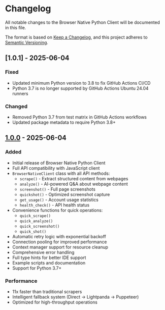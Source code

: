 # Changelog

All notable changes to the Browser Native Python Client will be documented in this file.

The format is based on [Keep a Changelog](https://keepachangelog.com/en/1.0.0/),
and this project adheres to [Semantic Versioning](https://semver.org/spec/v2.0.0.html).

## [1.0.1] - 2025-06-04

### Fixed
- Updated minimum Python version to 3.8 to fix GitHub Actions CI/CD
- Python 3.7 is no longer supported by GitHub Actions Ubuntu 24.04 runners

### Changed
- Removed Python 3.7 from test matrix in GitHub Actions workflows
- Updated package metadata to require Python 3.8+

## [1.0.0] - 2025-06-04

### Added
- Initial release of Browser Native Python Client
- Full API compatibility with JavaScript client
- `BrowserNativeClient` class with all API methods:
  - `scrape()` - Extract structured content from webpages
  - `analyze()` - AI-powered Q&A about webpage content
  - `screenshot()` - Full page screenshots
  - `quickshot()` - Optimized screenshot capture
  - `get_usage()` - Account usage statistics
  - `health_check()` - API health status
- Convenience functions for quick operations:
  - `quick_scrape()`
  - `quick_analyze()`
  - `quick_screenshot()`
  - `quick_shot()`
- Automatic retry logic with exponential backoff
- Connection pooling for improved performance
- Context manager support for resource cleanup
- Comprehensive error handling
- Full type hints for better IDE support
- Example scripts and documentation
- Support for Python 3.7+

### Performance
- 11x faster than traditional scrapers
- Intelligent fallback system (Direct → Lightpanda → Puppeteer)
- Optimized for high-throughput operations

[1.0.0]: https://github.com/monostate/browsernative-python/releases/tag/v1.0.0